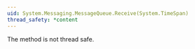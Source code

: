 ```yaml
---
uid: System.Messaging.MessageQueue.Receive(System.TimeSpan)
thread_safety: *content
---
```


The method is not thread safe.


